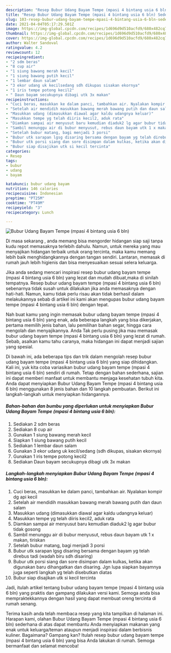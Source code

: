 ```yaml
---
description: "Resep Bubur Udang Bayam Tempe (mpasi 4 bintang usia 6 bln) Sederhana Untuk Jualan"
title: "Resep Bubur Udang Bayam Tempe (mpasi 4 bintang usia 6 bln) Sederhana Untuk Jualan"
slug: 103-resep-bubur-udang-bayam-tempe-mpasi-4-bintang-usia-6-bln-sederhana-untuk-jualan
date: 2021-04-04T05:17:29.501Z
image: https://img-global.cpcdn.com/recipes/1d696d9d510acfd9/680x482cq70/bubur-udang-bayam-tempe-mpasi-4-bintang-usia-6-bln-foto-resep-utama.jpg
thumbnail: https://img-global.cpcdn.com/recipes/1d696d9d510acfd9/680x482cq70/bubur-udang-bayam-tempe-mpasi-4-bintang-usia-6-bln-foto-resep-utama.jpg
cover: https://img-global.cpcdn.com/recipes/1d696d9d510acfd9/680x482cq70/bubur-udang-bayam-tempe-mpasi-4-bintang-usia-6-bln-foto-resep-utama.jpg
author: Walter Sandoval
ratingvalue: 4.2
reviewcount: 12
recipeingredient:
- "2 sdm beras"
- "8 cup air"
- "1 siung bawang merah kecil"
- "1 siung bawang putih kecil"
- "1 lembar daun salam"
- "3 ekor udang uk kecilsedang sdh dikupas sisakan ekornya"
- "1 iris tempe potong kecil2"
- " Daun bayam secukupnya dibagi utk 3x makan"
recipeinstructions:
- "Cuci beras, masukkan ke dalam panci, tambahkan air. Nyalakan kompir dg api kecil"
- "Setelah air mendidih masukkan bawang merah bawang putih dan daun salam"
- "Masukkan udang (dimasukkan diawal agar kaldu udangnya keluar)"
- "Masukkan tempe yg telah diiris kecil2, aduk rata"
- "Diamkan sampai air menyusut baru kemudian diaduk2 lg agar bubur tidak gosong"
- "Sambil menunggu air di bubur menyusut, rebus daun bayam utk 1 x makan, tiriskan"
- "Setelah bubur matang, bagi menjadi 3 porsi"
- "Bubur utk sarapan lgsg disaring bersama dengan bayam yg telah direbus tadi (wadah biru sdh disaring)"
- "Bubur utk porsi siang dan sore disimpan dalam kulkas, ketika akan digunakan baru dihangatkan dan disaring. Jgn lupa siapkan bayamnya juga seperti langkah yg telah disebutkan diatas"
- "Bubur siap disajikan utk si kecil tercinta"
categories:
- Resep
tags:
- bubur
- udang
- bayam

katakunci: bubur udang bayam 
nutrition: 146 calories
recipecuisine: Indonesian
preptime: "PT25M"
cooktime: "PT49M"
recipeyield: "3"
recipecategory: Lunch

---
```



![Bubur Udang Bayam Tempe (mpasi 4 bintang usia 6 bln)](https://img-global.cpcdn.com/recipes/1d696d9d510acfd9/680x482cq70/bubur-udang-bayam-tempe-mpasi-4-bintang-usia-6-bln-foto-resep-utama.jpg)

Di masa  sekarang , anda memang bisa mengorder hidangan siap saji tanpa kudu repot memasaknya terlebih dahulu. Namun, untuk mereka yang mau menyajikan hidangan terbaik untuk orang tercinta, maka kamu memang lebih baik menghidangkannya dengan tangan sendiri. Lantaran, memasak di rumah jauh lebih higienis dan bisa menyesuaikan sesuai selera keluarga.

Jika anda sedang mencari inspirasi resep bubur udang bayam tempe (mpasi 4 bintang usia 6 bln) yang lezat dan mudah dibuat,maka di sinilah tempatnya. Resep bubur udang bayam tempe (mpasi 4 bintang usia 6 bln)  sebenarnya tidak susah untuk dilakukan jika anda memasaknya dengan hati-hati. Namun, kamu tidak perlu risau akan tidak berhasil dalam melakukannya 
sebab di artikel ini kami akan mengupas bubur udang bayam tempe (mpasi 4 bintang usia 6 bln) dengan tepat.  



Nah buat kamu yang ingin memasak bubur udang bayam tempe (mpasi 4 bintang usia 6 bln) yang enak, ada beberapa langkah yang bisa dikerjakan, pertama memilih jenis bahan, lalu pemilihan bahan segar, hingga cara mengolah dan menyajikannya. Anda Tak perlu pusing jika mau memasak bubur udang bayam tempe (mpasi 4 bintang usia 6 bln) yang lezat di rumah. Sebab, asalkan kamu  tahu caranya, maka hidangan ini dapat menjadi sajian yang spesial.

Di bawah ini, ada beberapa tips dan trik dalam mengolah resep bubur udang bayam tempe (mpasi 4 bintang usia 6 bln) yang siap dihidangkan. Kali ini, yuk kita coba variasikan bubur udang bayam tempe (mpasi 4 bintang usia 6 bln) sendiri di rumah. Tetap dengan bahan sederhana, sajian ini dapat memberi manfaat untuk membantu menjaga kesehatan tubuh kita. Anda dapat menyiapkan Bubur Udang Bayam Tempe (mpasi 4 bintang usia 6 bln) menggunakan 8 jenis bahan dan 10 langkah pembuatan. Berikut ini langkah-langkah untuk menyiapkan hidangannya.

<!--inarticleads1-->

##### Bahan-bahan dan bumbu yang diperlukan untuk menyiapkan Bubur Udang Bayam Tempe (mpasi 4 bintang usia 6 bln):

1. Sediakan 2 sdm beras
1. Sediakan 8 cup air
1. Gunakan 1 siung bawang merah kecil
1. Siapkan 1 siung bawang putih kecil
1. Sediakan 1 lembar daun salam
1. Gunakan 3 ekor udang uk kecil/sedang (sdh dikupas, sisakan ekornya)
1. Gunakan 1 iris tempe potong kecil2
1. Sediakan  Daun bayam secukupnya dibagi utk 3x makan




<!--inarticleads2-->

##### Langkah-langkah menyiapkan Bubur Udang Bayam Tempe (mpasi 4 bintang usia 6 bln):

1. Cuci beras, masukkan ke dalam panci, tambahkan air. Nyalakan kompir dg api kecil
1. Setelah air mendidih masukkan bawang merah bawang putih dan daun salam
1. Masukkan udang (dimasukkan diawal agar kaldu udangnya keluar)
1. Masukkan tempe yg telah diiris kecil2, aduk rata
1. Diamkan sampai air menyusut baru kemudian diaduk2 lg agar bubur tidak gosong
1. Sambil menunggu air di bubur menyusut, rebus daun bayam utk 1 x makan, tiriskan
1. Setelah bubur matang, bagi menjadi 3 porsi
1. Bubur utk sarapan lgsg disaring bersama dengan bayam yg telah direbus tadi (wadah biru sdh disaring)
1. Bubur utk porsi siang dan sore disimpan dalam kulkas, ketika akan digunakan baru dihangatkan dan disaring. Jgn lupa siapkan bayamnya juga seperti langkah yg telah disebutkan diatas
1. Bubur siap disajikan utk si kecil tercinta




Jadi, itulah artikel tentang  bubur udang bayam tempe (mpasi 4 bintang usia 6 bln)  yang praktis dan gampang dilakukan versi kami. Semoga anda bisa mempraktekkannya dengan hasil yang dapat membuat oreng tercinta di rumah senang. 

Terima kasih anda telah membaca resep yang kita tampilkan di halaman ini. Harapan kami, olahan  Bubur Udang Bayam Tempe (mpasi 4 bintang usia 6 bln) sederhana di atas dapat membantu Anda menyiapkan makanan yang enak untuk keluarga/teman ataupun menjadi inspirasi dalam berbisnis kuliner. Bagaimana? Gampang kan? Itulah resep bubur udang bayam tempe (mpasi 4 bintang usia 6 bln) yang bisa Anda lakukan di rumah. Semoga bermanfaat dan selamat mencoba!

